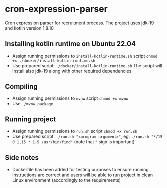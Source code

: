# cron-expression-parser
Cron expression parser for recruitment process. The project uses jdk-19 and kotlin version 1.8.10

## Installing kotlin runtime on Ubuntu 22.04
- Assign running permissions to `install-kotlin-runtime.sh` script `chmod +x ./docker/install-kotlin-runtime.sh`
- Use prepared script: `./docker/install-kotlin-runtime.sh`
The script will install also jdk-19 along with other required dependencies

## Compiling
- Assign running permissions to `mvnw` script `chmod +x mvnw`
- Use `./mvnw package`

## Running project
- Assign running permissions to `run.sh` script `chmod +x run.sh`
- Use prepared script: `./run.sh "<program argument>"`, eg. `./run.sh "*/15 0 1,15 * 1-5 /usr/bin/find"` (note that `"` sign is important) <br/>

## Side notes
- Dockerfile has been added for testing purposes to ensure running instructions are correct and users will be able to run project in clean Linux environment (accordingly to the requirements)

